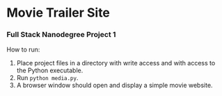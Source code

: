 # Movie Trailer Site
### Full Stack Nanodegree Project 1

How to run:
1. Place project files in a directory with write access and with access to the Python executable.
2. Run `python media.py`.
3. A browser window should open and display a simple movie website.